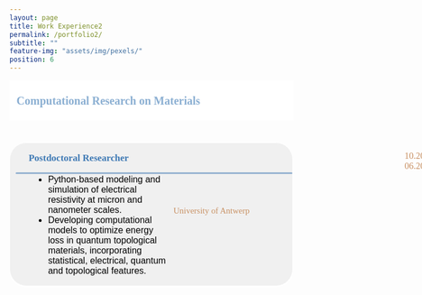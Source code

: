 ```yaml
---
layout: page
title: Work Experience2
permalink: /portfolio2/
subtitle: ""
feature-img: "assets/img/pexels/"
position: 6
---
```


<style>
    /* Style for the section titles */
    .textbox {
        display: flex;
        justify-content: space-between;
        background-color: white;
        line-height: 40px;
        margin-bottom: 5px;
    }

    .title-container {
        margin-left: 0.4em;
        margin-top: -0.3em;
        display: flex;
        align-items: center;
        margin-bottom: -5px;
    }

    .title-container i {
        margin-top: -20px;
        margin-right: 5px;
        color: #abb8a0;
    }

    .title-container p {
        font-weight: bold;
        font-family: 'Avenir Next LT Pro', serif;
        font-size: 20px;
        color: rgba(62, 121, 180, .6);
        margin-left: .1em;
    }

    /* Style for the subsections */
    .textbox2 {
        background-color: #f0f0f0;
            border: 1px solid white;
            border-radius: 30px 30px 30px 30px;
            padding: 1px ;
            margin:0;
            box-shadow: 0 2px 2px white;
            position: relative; 
            display: flex;
            align-items: center;
            width: 99%; ;
    }

    .main-content {
    flex: 1;
    display: flex; 
    flex-direction: column; 
    align-items: flex-start;
    }

    .main-content p {
    font-weight: bold;
    font-family: 'Avenir Next LT Pro', serif;
    font-size: 17px;
    color:  rgba(62, 121, 180, 1);   
    margin-left: 1.8em;
    margin-top: 15px; /* Adjust vertical position */
    margin-bottom: 4px; /* Adjust vertical position */
}

.main-content ul {
   font-size: 16px;
    font-family: 'Avenir Next LT Pro Regular', sans-serif;
    margin-left: 1.7em;
        color: black;
        margin-top: 10px; 
}

    .main-content ul li {
        margin-left: 12px;
    }

    .gradient-line::before {
        content: '';
        position: absolute;
        top: 52px;
        left: 10px;
        width: 98%;
        height: 3px;
        background: rgba(62, 121, 180, .5);
        /* linear-gradient(to right, rgba(200,144,98,.6) 80%,  rgba(200,144,98,.6) 20%);  */
        border-radius: 10px;
    }

.additional-column {
    display: flex;
    flex-direction: column;
    justify-content: flex-start;
    align-items: flex-start;
    padding: 10px;
    width: 200px;
    height: auto;
}

.additional-column p,
.additional-column span {
    font-family: 'Avenir Next LT Pro';
    font-size: 15px;
    color: inherit;

}

/* Assuming you want to position the date span exactly at the top of the additional-column */
.additional-column span.date {
    position: absolute;
    top: 14px; /* Positions the date at the very top of the additional-column */
    left: 700px; /* Aligns the date to the left edge of the additional-column */
    margin-bottom: 10px; 
    font-family: 'Avenir Next LT Pro'; 
    font-size: 16px; 
    color:rgba(200,144,98,1);/* Adds some space below the date */
}

.additional-column span.location {
    position: absolute;
    top: 10px; /* Positions the date at the very top of the additional-column */
    left: 700px; /* Aligns the date to the left edge of the additional-column */
    margin-bottom: 10px; 
    font-family: 'Avenir Next LT Pro'; 
    font-size: 20px; 
    color:rgba(200,144,98,1);/* Adds some space below the date */
}


/* Other elements in the additional-column can remain as they are, unless you need to adjust their positions as well */
.additional-column p:not(.date) {
    margin-top: -10px; 
     color:rgba(200,144,98,1);
     font-size: 17px; 
    /* Adds some space above the first paragraph after the date */
}


    /* Responsive adjustments for smaller screens */
    @media only screen and (max-width: 600px) {
        .title-container {
            flex-direction: column;
            align-items: flex-start;
            margin-left: 0;
            margin-top: 0;
            margin-bottom: 0;
        }

        .title-container i {
            margin-right: 0;
            margin-bottom: 5px;
        }

        .title-container p {
            font-size: 18px; /* Adjusted font size for smaller screens */
            margin-left: 0;
        }

        .textbox2 {
            flex-direction: column;
            align-items: flex-start;
        }

        .main-content p {
            font-size: 16px;
            margin-left: 0;
        }

        .main-content ul {
            margin-left: 1em;
        }

        .additional-column {
            width: 100%;
            height: auto;
            margin-top: 10px;
        }

        .additional-column p, .additional-column span {
            position: static;
            margin-top: 5px;
        }

        /* Add gradient line to textbox2 for small screens */
        .textbox2 .gradient-line::before {
            top: 47px; /* Adjust this value to fit your design */
            left: 10px;
            width: 98%;
            height: 3px;
            background: linear-gradient(to right, rgba(62, 121, 180, 0.6) 80%, rgba(64, 130, 109, 1) 20%);
            border-radius: 10px;
        }
    }
</style>

<body>
    <section>
        <div class="textbox">
            <div class="title-container">
                <i class="fa fa-briefcase"></i>
                <p>Computational Research on Materials</p>
            </div>
        </div>
<br>
<br>
<div class="textbox2">
            <div class="main-content">
                <div style="margin-left: 0.1em; margin-top: 0.1em;  margin-bottom: 0.1em;display: flex; align-items: center; margin-bottom: 5px;">
                    <p>Postdoctoral Researcher</p>
                </div>
                <ul>
                    <li>Python-based modeling and simulation of electrical resistivity at micron and nanometer scales.</li>
                    <li>Developing computational models to optimize energy loss in quantum topological materials, incorporating statistical, electrical, quantum and topological features.</li>
                </ul>
                <div class="gradient-line"></div>
            </div>
            <div class="additional-column">
                <p></p>
                <p><span class="date">10.2021-06.2023</span></p>
                <p><span class="location; font-size: 40px; ">University of Antwerp</span></p>
            </div>
        </div>
